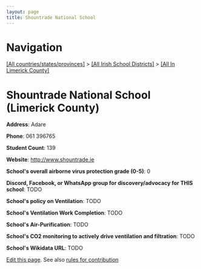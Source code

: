 ```yaml
---
layout: page
title: Shountrade National School
---
```

# Navigation

[[All countries/states/provinces]](../../..) > [[All Irish School Districts]](../..) > [[All In Limerick County]](..)

# Shountrade National School (Limerick County)

**Address**: Adare

**Phone**: 061 396765

**Student Count**: 139

**Website**: <http://www.shountrade.ie>

**School's overall airborne virus protection grade (0-5)**: 0

**Discord, Facebook, or WhatsApp group for discovery/advocacy for THIS school**: TODO

**School's policy on Ventilation**: TODO

**School's Ventilation Work Completion**: TODO

**School's Air-Purification**: TODO

**School's CO2 monitoring to actively drive ventilation and filtration**: TODO

**School's Wikidata URL**: TODO


[Edit this page](https://github.com/ventilate-schools/Ireland/edit/main/./Limerick_County/Shountrade_National_School.md). See also [rules for contribution](../../../contribution-rules/)